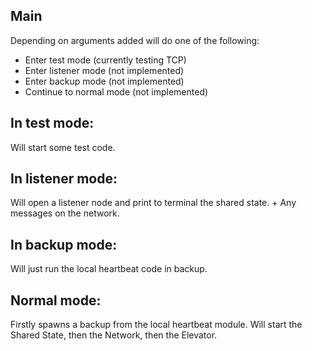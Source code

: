 Main
---

Depending on arguments added will do one of the following:

- Enter test mode (currently testing TCP)
- Enter listener mode (not implemented)
- Enter backup mode (not implemented)
- Continue to normal mode (not implemented)

In test mode:
---
Will start some test code.

In listener mode:
---
Will open a listener node and print to terminal the shared state. + Any messages on the network.

In backup mode:
---
Will just run the local heartbeat code in backup.

Normal mode:
---
Firstly spawns a backup from the local heartbeat module.
Will start the Shared State, then the Network, then the Elevator.